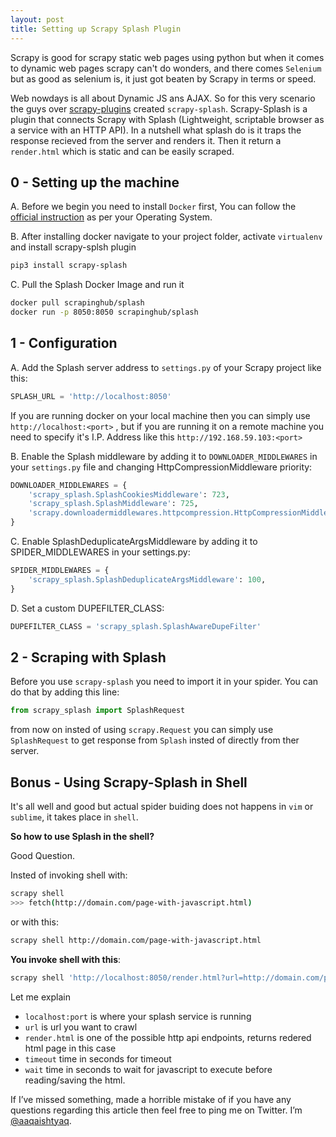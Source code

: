 ```yaml
---
layout: post
title: Setting up Scrapy Splash Plugin
---
```


Scrapy is good for scrapy static web pages using python but when it comes to dynamic web pages scrapy can't do wonders, and there comes ```Selenium``` but as good as selenium is, it just got beaten by Scrapy in terms or speed.

Web nowdays is all about Dynamic JS ans AJAX. So for this very scenario the guys over [scrapy-plugins][0] created ```scrapy-splash```. 
Scrapy-Splash is a plugin that connects Scrapy with Splash (Lightweight, scriptable browser as a service with an HTTP API).
In a nutshell what splash do is it traps the response recieved from the server and renders it. Then it return a ```render.html``` which is static and can be easily scraped.

## 0 - Setting up the machine

A. Before we begin you need to install ```Docker``` first, You can follow the [official instruction][1] as per your Operating System.

B. After installing docker navigate to your project folder, activate ```virtualenv``` and install scrapy-splsh plugin

```bash
pip3 install scrapy-splash
```

C. Pull the Splash Docker Image and run it

```bash
docker pull scrapinghub/splash
docker run -p 8050:8050 scrapinghub/splash
```

## 1 - Configuration

A. Add the Splash server address to ```settings.py``` of your Scrapy project like this:

```python
SPLASH_URL = 'http://localhost:8050'
```
If you are running docker on your local machine then you can simply use ```http://localhost:<port>``` , but if you are running it on a remote machine you need to specify it's I.P. Address like this ```http://192.168.59.103:<port>```


B. Enable the Splash middleware by adding it to ```DOWNLOADER_MIDDLEWARES``` in your ```settings.py``` file and changing HttpCompressionMiddleware priority:

```python
DOWNLOADER_MIDDLEWARES = {
    'scrapy_splash.SplashCookiesMiddleware': 723,
    'scrapy_splash.SplashMiddleware': 725,
    'scrapy.downloadermiddlewares.httpcompression.HttpCompressionMiddleware': 810,
}
```


C. Enable SplashDeduplicateArgsMiddleware by adding it to SPIDER_MIDDLEWARES in your settings.py:

```python
SPIDER_MIDDLEWARES = {
    'scrapy_splash.SplashDeduplicateArgsMiddleware': 100,
}
```


D. Set a custom DUPEFILTER_CLASS:

```python
DUPEFILTER_CLASS = 'scrapy_splash.SplashAwareDupeFilter'
```

## 2 - Scraping with Splash

Before you use ```scrapy-splash``` you need to import it in your spider.
You can do that by adding this line:

```python
from scrapy_splash import SplashRequest
```

from now on insted of using ```scrapy.Request``` you can simply use ```SplashRequest``` to get response from ```Splash``` insted of directly from ther server.

## Bonus - Using Scrapy-Splash in Shell

It's all well and good but actual spider buiding does not happens in ```vim``` or ```sublime```, it takes place in ```shell```.

**So how to use Splash in the shell?**

Good Question.

Insted of invoking shell with:

```bash
scrapy shell
>>> fetch(http://domain.com/page-with-javascript.html)
```
or with this:

```bash
scrapy shell http://domain.com/page-with-javascript.html
```

**You invoke shell with this**:

```bash
scrapy shell 'http://localhost:8050/render.html?url=http://domain.com/page-with-javascript.html&timeout=10&wait=0.5'
```

Let me explain

* ```localhost:port``` is where your splash service is running
* ```url``` is url you want to crawl
* ```render.html``` is one of the possible http api endpoints, returns redered html page in this case
* ```timeout``` time in seconds for timeout
* ```wait``` time in seconds to wait for javascript to execute before reading/saving the html.


If I’ve missed something, made a horrible mistake of if you have any questions regarding this article then feel free to ping me on Twitter. I’m
[@aaqaishtyaq](https://twitter.com/aaqaishtyaq).

[0]: https://github.com/scrapy-plugins
[1]: https://docs.docker.com/install/
